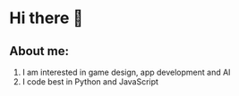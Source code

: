 # Hi there 👋
## About me:
1. I am interested in game design, app development and AI
2. I code best in Python and JavaScript

